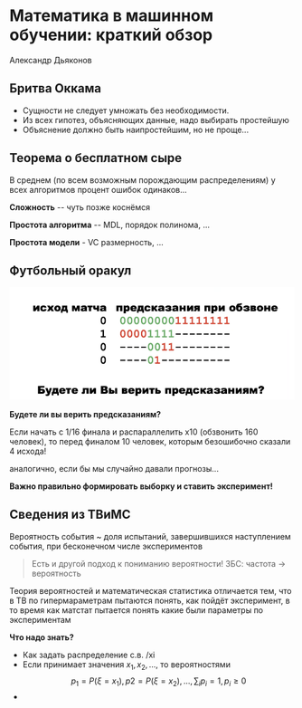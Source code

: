 # Математика в машинном обучении: краткий обзор
Александр Дьяконов 

## Бритва Оккама
- Сущности не следует умножать без необходимости.
- Из всех гипотез, объясняющих данные, надо выбирать простейшую
- Объяснение должно быть наипростейшим, но не проще... 

## Теорема о бесплатном сыре 
В среднем (по всем возможным порождающим распределениям) у всех алгоритмов процент ошибок одинаков...

**Сложность** -- чуть позже коснёмся

**Простота алгоритма** -- MDL, порядок полинома, ...

**Простота модели** - VC размерность, ...

## Футбольный оракул
![football_oracle.png](football_oracle.png)

**Будете ли вы верить предсказаниям?**

Если начать с 1/16 финала и распараллелить х10 (обзвонить 160 человек), 
то перед финалом 10 человек, которым безошибочно сказали 4 исхода!

аналогично, если бы мы случайно давали прогнозы...

**Важно правильно формировать выборку и ставить эксперимент!** 


## Сведения из ТВиМС
Вероятность события ~ доля испытаний, завершившихся наступлением события, при бесконечном числе экспериментов

> Есть и другой подход к пониманию вероятности! ЗБС: частота $\rightarrow$ вероятность


Теория вероятностей и математическая статистика отличается тем, что в ТВ по гипермараметрам пытаются понять, как пойдёт эксперимент,
в то время как матстат пытается понять какие были параметры по экспериментам

**Что надо знать?**
- Как задать распределение с.в. /xi
- Если принимает значения $x_1, x_2, ...,$ то вероятностями
$$ p_1 = P(\xi=x_1), p2 = P(\xi=x_2), ..., \sum_i p_i = 1, p_i \geq 0$$
- 